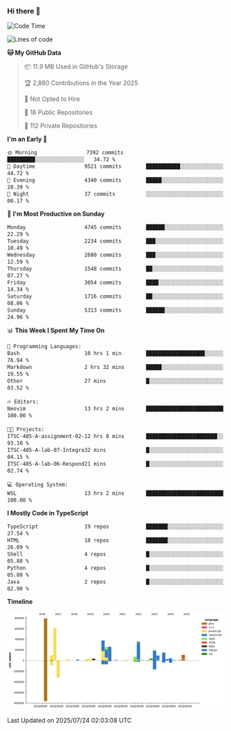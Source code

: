 ### Hi there 👋

<!--
**Clumsy-Coder/Clumsy-Coder** is a ✨ _special_ ✨ repository because its `README.md` (this file) appears on your GitHub profile.

Here are some ideas to get you started:

- 🔭 I’m currently working on ...
- 🌱 I’m currently learning ...
- 👯 I’m looking to collaborate on ...
- 🤔 I’m looking for help with ...
- 💬 Ask me about ...
- 📫 How to reach me: ...
- 😄 Pronouns: ...
- ⚡ Fun fact: ...
-->

<!-- anmol098/waka-readme-stats -->
<!--START_SECTION:waka-->
![Code Time](http://img.shields.io/badge/Code%20Time-1%2C300%20hrs%2046%20mins-blue)

![Lines of code](https://img.shields.io/badge/From%20Hello%20World%20I%27ve%20Written-3.6%20million%20lines%20of%20code-blue)

**🐱 My GitHub Data** 

> 📦 11.9 MB Used in GitHub's Storage 
 > 
> 🏆 2,880 Contributions in the Year 2025
 > 
> 🚫 Not Opted to Hire
 > 
> 📜 18 Public Repositories 
 > 
> 🔑 112 Private Repositories 
 > 
**I'm an Early 🐤** 

```text
🌞 Morning                7392 commits        █████████░░░░░░░░░░░░░░░░   34.72 % 
🌆 Daytime                9521 commits        ███████████░░░░░░░░░░░░░░   44.72 % 
🌃 Evening                4340 commits        █████░░░░░░░░░░░░░░░░░░░░   20.39 % 
🌙 Night                  37 commits          ░░░░░░░░░░░░░░░░░░░░░░░░░   00.17 % 
```
📅 **I'm Most Productive on Sunday** 

```text
Monday                   4745 commits        ██████░░░░░░░░░░░░░░░░░░░   22.29 % 
Tuesday                  2234 commits        ███░░░░░░░░░░░░░░░░░░░░░░   10.49 % 
Wednesday                2680 commits        ███░░░░░░░░░░░░░░░░░░░░░░   12.59 % 
Thursday                 1548 commits        ██░░░░░░░░░░░░░░░░░░░░░░░   07.27 % 
Friday                   3054 commits        ████░░░░░░░░░░░░░░░░░░░░░   14.34 % 
Saturday                 1716 commits        ██░░░░░░░░░░░░░░░░░░░░░░░   08.06 % 
Sunday                   5313 commits        ██████░░░░░░░░░░░░░░░░░░░   24.96 % 
```


📊 **This Week I Spent My Time On** 

```text
💬 Programming Languages: 
Bash                     10 hrs 1 min        ███████████████████░░░░░░   76.94 % 
Markdown                 2 hrs 32 mins       █████░░░░░░░░░░░░░░░░░░░░   19.55 % 
Other                    27 mins             █░░░░░░░░░░░░░░░░░░░░░░░░   03.52 % 

🔥 Editors: 
Neovim                   13 hrs 2 mins       █████████████████████████   100.00 % 

🐱‍💻 Projects: 
ITSC-405-A-assignment-02-12 hrs 8 mins       ███████████████████████░░   93.10 % 
ITSC-405-A-lab-07-Integra32 mins             █░░░░░░░░░░░░░░░░░░░░░░░░   04.15 % 
ITSC-405-A-lab-06-Respond21 mins             █░░░░░░░░░░░░░░░░░░░░░░░░   02.74 % 

💻 Operating System: 
WSL                      13 hrs 2 mins       █████████████████████████   100.00 % 
```

**I Mostly Code in TypeScript** 

```text
TypeScript               19 repos            ███████░░░░░░░░░░░░░░░░░░   27.54 % 
HTML                     18 repos            ███████░░░░░░░░░░░░░░░░░░   26.09 % 
Shell                    4 repos             █░░░░░░░░░░░░░░░░░░░░░░░░   05.80 % 
Python                   4 repos             █░░░░░░░░░░░░░░░░░░░░░░░░   05.80 % 
Java                     2 repos             █░░░░░░░░░░░░░░░░░░░░░░░░   02.90 % 
```



**Timeline**

![Lines of Code chart](https://raw.githubusercontent.com/Clumsy-Coder/Clumsy-Coder/main/assets/bar_graph.png)


 Last Updated on 2025/07/24 02:03:08 UTC
<!--END_SECTION:waka-->
